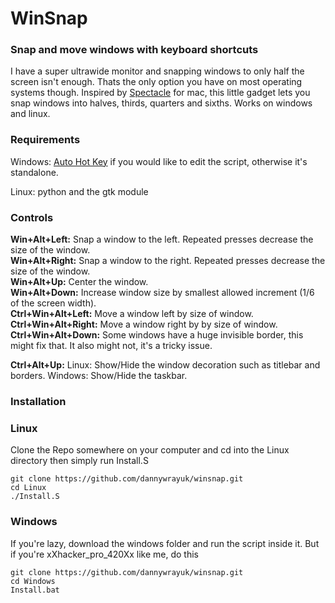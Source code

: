 # WinSnap
### Snap and move windows with keyboard shortcuts

I have a super ultrawide monitor and snapping windows to only half the screen isn't enough. Thats the only option you have on most operating systems though.
Inspired by [Spectacle](https://www.spectacleapp.com/) for mac, this little gadget lets you snap windows into halves, thirds, quarters and sixths.
Works on windows and linux.

### Requirements
 
Windows: [Auto Hot Key](https://www.autohotkey.com/) if you would like to edit the script, otherwise it's standalone.

Linux: python and the gtk module

### Controls

**Win+Alt+Left:** Snap a window to the left. Repeated presses decrease the size of the window.  
**Win+Alt+Right:** Snap a window to the right. Repeated presses decrease the size of the window.  
**Win+Alt+Up:** Center the window.  
**Win+Alt+Down:** Increase window size by smallest allowed increment (1/6 of the screen width).  
**Ctrl+Win+Alt+Left:** Move a window left by size of window.  
**Ctrl+Win+Alt+Right:** Move a window right by by size of window.  
**Ctrl+Win+Alt+Down:** Some windows have a huge invisible border, this might fix that. It also might not, it's a tricky issue.

**Ctrl+Alt+Up:** 
Linux: Show/Hide the window decoration such as titlebar and borders. 
Windows: Show/Hide the taskbar.

### Installation

### Linux

Clone the Repo somewhere on your computer and cd into the Linux directory then simply run Install.S

```
git clone https://github.com/dannywrayuk/winsnap.git
cd Linux
./Install.S
```
### Windows
If you're lazy, download the windows folder and run the script inside it.
But if you're xXhacker_pro_420Xx like me, do this
```
git clone https://github.com/dannywrayuk/winsnap.git
cd Windows
Install.bat
```
